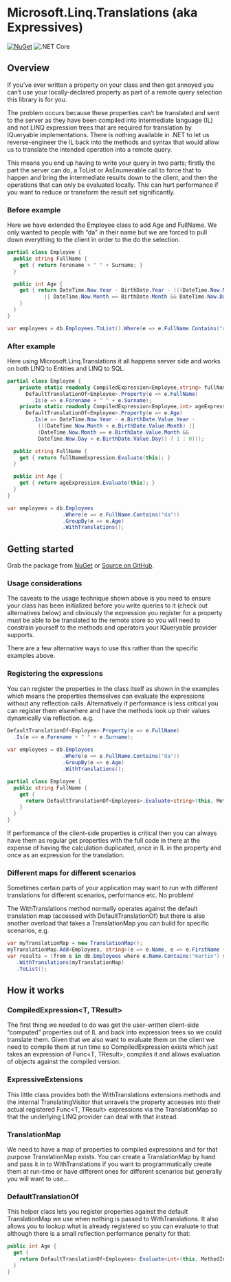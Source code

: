 # Microsoft.Linq.Translations (aka Expressives)

[![NuGet](https://img.shields.io/nuget/v/Microsoft.Linq.Translations.svg?style=flat)](https://www.nuget.org/packages/Microsoft.Linq.Translations/)
![.NET Core](https://github.com/damieng/linq.translations/workflows/.NET%20Core/badge.svg)

## Overview

If you’ve ever written a property on your class and then got annoyed you can’t use your locally-declared property as part of a remote query selection this library is for you.

The problem occurs because these properties can’t be translated and sent to the server as they have been compiled into intermediate language (IL) and not LINQ expression trees that are required for translation by IQueryable implementations. There is nothing available in .NET to let us reverse-engineer the IL back into the methods and syntax that would allow us to translate the intended operation into a remote query.

This means you end up having to write your query in two parts; firstly the part the server can do, a ToList or AsEnumerable call to force that to happen and bring the intermediate results down to the client, and then the operations that can only be evaluated locally. This can hurt performance if you want to reduce or transform the result set significantly.

### Before example

Here we have extended the Employee class to add Age and FullName. We only wanted to people with “da” in their name but we are forced to pull down everything to the client in order to the do the selection.

```csharp
partial class Employee {
  public string FullName {
    get { return Forename + " " + Surname; }
  }

  public int Age {
    get { return DateTime.Now.Year - BirthDate.Year - (((DateTime.Now.Month < BirthDate.Month)
            || DateTime.Now.Month == BirthDate.Month && DateTime.Now.Day < BirthDate.Day) ? 1 : 0));
    }
  }
}

var employees = db.Employees.ToList().Where(e => e.FullName.Contains("da")).GroupBy(e => e.Age);
```

### After example

Here using Microsoft.Linq.Translations it all happens server side and works on both LINQ to Entities and LINQ to SQL.

```csharp
partial class Employee {
    private static readonly CompiledExpression<Employee,string> fullNameExpression = 
      DefaultTranslationOf<Employee>.Property(e => e.FullName)
        .Is(e => e.Forename + " " + e.Surname);
    private static readonly CompiledExpression<Employee,int> ageExpression =
      DefaultTranslationOf<Employee>.Property(e => e.Age)
        .Is(e => DateTime.Now.Year - e.BirthDate.Value.Year - 
          (((DateTime.Now.Month < e.BirthDate.Value.Month) || 
          (DateTime.Now.Month == e.BirthDate.Value.Month && 
          DateTime.Now.Day < e.BirthDate.Value.Day)) ? 1 : 0)));

  public string FullName {
    get { return fullNameExpression.Evaluate(this); }
  }

  public int Age {
    get { return ageExpression.Evaluate(this); }
  }
}

var employees = db.Employees
                  .Where(e => e.FullName.Contains("da"))
                  .GroupBy(e => e.Age)
                  .WithTranslations();
```

## Getting started

Grab the package from <a href="http://nuget.org/List/Packages/Microsoft.Linq.Translations">NuGet</a> or <a href="https://github.com/damieng/Linq.Translations">Source on GitHub</a>.

### Usage considerations

The caveats to the usage technique shown above is you need to ensure your class has been initialized before you write queries to it (check out alternatives below) and obviously the expression you register for a property must be able to be translated to the remote store so you will need to constrain yourself to the methods and operators your IQueryable provider supports.

There are a few alternative ways to use this rather than the specific examples above.

### Registering the expressions

You can register the properties in the class itself as shown in the examples which means the properties themselves can evaluate the expressions without any reflection calls. Alternatively if performance is less critical you can register them elsewhere and have the methods look up their values dynamically via reflection. e.g.

```csharp
DefaultTranslationOf<Employee>.Property(e => e.FullName)
  .Is(e => e.Forename + " " + e.Surname);
  
var employees = db.Employees
                  .Where(e => e.FullName.Contains("da"))
                  .GroupBy(e => e.Age)
                  .WithTranslations();

partial class Employee {
  public string FullName {
    get {
      return DefaultTranslationOf<Employees>.Evaluate<string>(this, MethodInfo.GetCurrentMethod());
    }
  }
}
```

If performance of the client-side properties is critical then you can always have them as regular get properties with the full code in there at the expense of having the calculation duplicated, once in IL in the property and once as an expression for the translation.

### Different maps for different scenarios

Sometimes certain parts of your application may want to run with different translations for different scenarios, performance etc. No problem!

The WithTranslations method normally operates against the default translation map (accessed with DefaultTranslationOf) but there is also another overload that takes a TranslationMap you can build for specific scenarios, e.g.

```csharp
var myTranslationMap = new TranslationMap();
myTranslationMap.Add<Employees, string>(e => e.Name, e => e.FirstName + " " + e.LastName);
var results = (from e in db.Employees where e.Name.Contains("martin") select e)
   .WithTranslations(myTranslationMap)
   .ToList();
```

## How it works

### CompiledExpression<T, TResult>

The first thing we needed to do was get the user-written client-side “computed” properties out of IL and back into expression trees so we could translate them. Given that we also want to evaluate them on the client we need to compile them at run time so CompiledExpression exists which just takes an expression of Func<T, TResult>, compiles it and allows evaluation of objects against the compiled version.

### ExpressiveExtensions

This little class provides both the WithTranslations extensions methods and the internal TranslatingVisitor that unravels the property accesses into their actual registered Func<T, TResult> expressions via the TranslationMap so that the underlying LINQ provider can deal with that instead.

### TranslationMap

We need to have a map of properties to compiled expressions and for that purpose TranslationMap exists. You can create a TranslationMap by hand and pass it in to WithTranslations if you want to programmatically create them at run-time or have different ones for different scenarios but generally you will want to use…

### DefaultTranslationOf

This helper class lets you register properties against the default TranslationMap we use when nothing is passed to WithTranslations. It also allows you to lookup what is already registered so you can evaluate to that although there is a small reflection performance penalty for that:

```csharp
public int Age {
  get {
    return DefaultTranslationOf<Employees>.Evaluate<int>(this, MethodInfo.GetCurrentMethod());
  }
}
```
